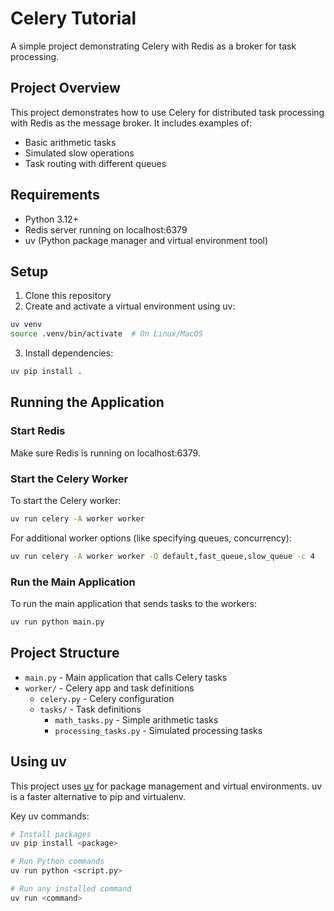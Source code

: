 # Celery Tutorial

A simple project demonstrating Celery with Redis as a broker for task processing.

## Project Overview

This project demonstrates how to use Celery for distributed task processing with Redis as the message broker. It includes examples of:

- Basic arithmetic tasks
- Simulated slow operations
- Task routing with different queues

## Requirements

- Python 3.12+
- Redis server running on localhost:6379
- uv (Python package manager and virtual environment tool)

## Setup

1. Clone this repository
2. Create and activate a virtual environment using uv:

```bash
uv venv
source .venv/bin/activate  # On Linux/MacOS
```

3. Install dependencies:

```bash
uv pip install .
```

## Running the Application

### Start Redis

Make sure Redis is running on localhost:6379.

### Start the Celery Worker

To start the Celery worker:

```bash
uv run celery -A worker worker
```

For additional worker options (like specifying queues, concurrency):

```bash
uv run celery -A worker worker -Q default,fast_queue,slow_queue -c 4
```

### Run the Main Application

To run the main application that sends tasks to the workers:

```bash
uv run python main.py
```

## Project Structure

- `main.py` - Main application that calls Celery tasks
- `worker/` - Celery app and task definitions
  - `celery.py` - Celery configuration
  - `tasks/` - Task definitions
    - `math_tasks.py` - Simple arithmetic tasks
    - `processing_tasks.py` - Simulated processing tasks

## Using uv

This project uses [uv](https://github.com/astral-sh/uv) for package management and virtual environments. uv is a faster alternative to pip and virtualenv.

Key uv commands:
```bash
# Install packages
uv pip install <package>

# Run Python commands
uv run python <script.py>

# Run any installed command
uv run <command>
```
